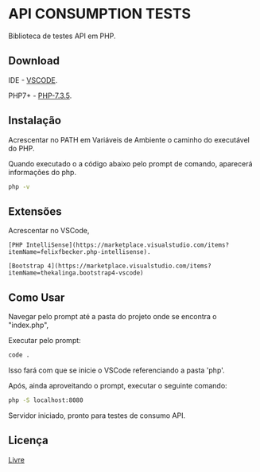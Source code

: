 # API CONSUMPTION TESTS
Biblioteca de testes API em PHP.

## Download
IDE - [VSCODE](https://code.visualstudio.com/Download).

PHP7+ - [PHP-7.3.5](https://windows.php.net/downloads/releases/php-7.3.5-Win32-VC15-x64.zip).

## Instalação

Acrescentar no PATH em Variáveis de Ambiente o caminho do executável do PHP.

Quando executado o a código abaixo pelo prompt de comando, aparecerá informações do php.
```bash
php -v
```

## Extensões
Acrescentar no VSCode,

	[PHP IntelliSense](https://marketplace.visualstudio.com/items?itemName=felixfbecker.php-intellisense).
	
	[Bootstrap 4](https://marketplace.visualstudio.com/items?itemName=thekalinga.bootstrap4-vscode)

## Como Usar
Navegar pelo prompt até a pasta do projeto onde se encontra o "index.php",

Executar pelo prompt:
```bash
code .
```
Isso fará com que se inicie o VSCode referenciando a pasta 'php'.

Após, ainda aproveitando o prompt, executar o seguinte comando:
```bash
php -S localhost:8080
```
Servidor iniciado, pronto para testes de consumo API.

## Licença
[Livre](https://pt.wikipedia.org/wiki/Licen%C3%A7a_livre)